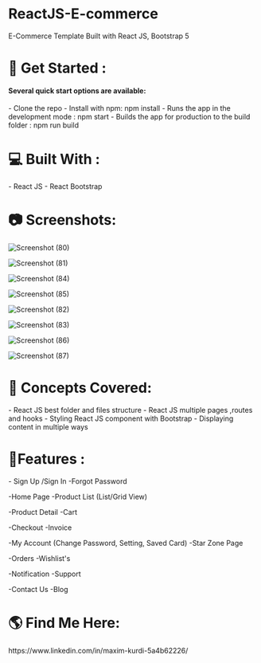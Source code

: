 # ReactJS-E-commerce
E-Commerce Template Built with React JS, Bootstrap 5


<h1>🏁 Get Started : </h1>
<h4>Several quick start options are available:</h4>
- Clone the repo
- Install with npm: npm install
- Runs the app in the development mode : npm start
- Builds the app for production to the build folder : npm run build




<h1>💻 Built With : </h1>
- React JS
- React Bootstrap




<h1>📷 Screenshots: </h1>

![Screenshot (80)](https://user-images.githubusercontent.com/107844612/194669359-d5e23984-f94f-41aa-8992-c35ae7558438.png)





![Screenshot (81)](https://user-images.githubusercontent.com/107844612/194669384-a33cfdc7-58ba-4670-bd64-d6b9d241bf9e.png)





![Screenshot (84)](https://user-images.githubusercontent.com/107844612/194669408-1c1327c5-648c-49cd-ac1f-a77a83bd6660.png)





![Screenshot (85)](https://user-images.githubusercontent.com/107844612/194669428-320f3752-dee7-4e41-b49c-b46dbf261096.png)





![Screenshot (82)](https://user-images.githubusercontent.com/107844612/194669469-0310ce16-bf5d-4f95-a812-9b2014ce7d2f.png)





![Screenshot (83)](https://user-images.githubusercontent.com/107844612/194669565-4a4fba62-6f27-4ea7-bb34-abdd5707ac9a.png)





![Screenshot (86)](https://user-images.githubusercontent.com/107844612/194669584-d45c264c-1e27-46c6-b04e-46f3329a6880.png)





![Screenshot (87)](https://user-images.githubusercontent.com/107844612/194669637-d406b87f-41b3-4562-bcec-9e6ae1f30e6f.png)





<h1>🧠 Concepts Covered:</h1>
- React JS best folder and files structure 
- React JS multiple pages ,routes and hooks
- Styling React JS component with Bootstrap
- Displaying content in multiple ways





<h1>🌟Features : </h1>
- Sign Up /Sign In                                                           -Forgot Password

-Home Page                                                                   -Product List (List/Grid View)

-Product Detail                                                              -Cart

-Checkout                                                                    -Invoice

-My Account (Change Password, Setting, Saved Card)                           -Star Zone Page

-Orders                                                                      -Wishlist's

-Notification                                                                -Support

-Contact Us                                                                  -Blog




<h1>🌎 Find Me Here: </h1>
https://www.linkedin.com/in/maxim-kurdi-5a4b62226/
